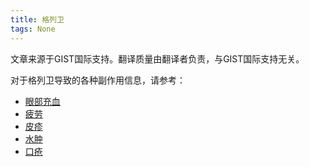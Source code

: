 ```yaml
---
title: 格列卫
tags: None
---
```


文章来源于GIST国际支持。翻译质量由翻译者负责，与GIST国际支持无关。

对于格列卫导致的各种副作用信息，请参考：

- [眼部充血](../glwybcx/)
- [疲劳](../glwfzypl/)
- [皮疹](../glwpz/)
- [水肿](../glows/)
- [口疮](../kcfzy/)

